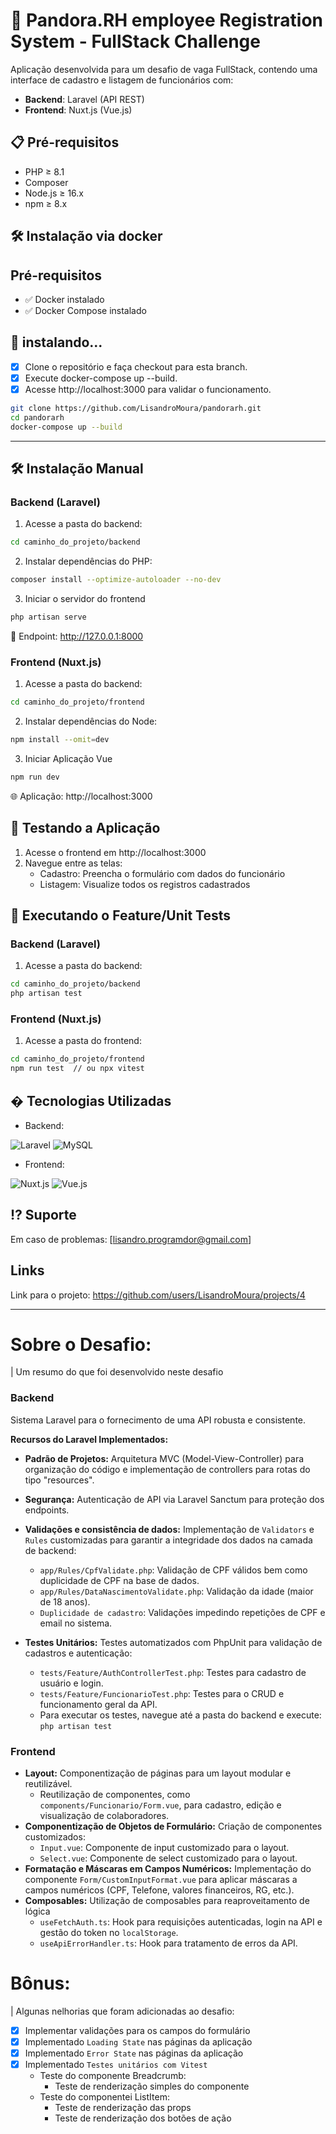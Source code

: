 # 🚀 Pandora.RH employee Registration System - FullStack Challenge

Aplicação desenvolvida para um desafio de vaga FullStack, contendo uma interface de cadastro e listagem de funcionários com:

- **Backend**: Laravel (API REST)
- **Frontend**: Nuxt.js (Vue.js)

## 📋 Pré-requisitos

- PHP ≥ 8.1
- Composer
- Node.js ≥ 16.x
- npm ≥ 8.x

## 🛠 Instalação via docker

## Pré-requisitos
- ✅ Docker instalado
- ✅ Docker Compose instalado

## 🔗 instalando...

- [x] Clone o repositório e faça checkout para esta branch.
- [x] Execute docker-compose up --build.
- [x] Acesse http://localhost:3000 para validar o funcionamento.

```bash
git clone https://github.com/LisandroMoura/pandorarh.git 
cd pandorarh
docker-compose up --build
```

--------------------------------------
## 🛠 Instalação Manual

### Backend (Laravel)

1. Acesse a pasta do backend:
```bash
cd caminho_do_projeto/backend
```

2. Instalar dependências do PHP:
```bash
composer install --optimize-autoloader --no-dev
```

3. Iniciar o servidor do frontend
```bash
php artisan serve
```

🔌 Endpoint: http://127.0.0.1:8000


### Frontend (Nuxt.js)

1. Acesse a pasta do backend:
```bash
cd caminho_do_projeto/frontend
```

2. Instalar dependências do Node:
```bash
npm install --omit=dev

```

3. Iniciar Aplicação Vue
```bash
npm run dev
```
🌐 Aplicação: http://localhost:3000


## 🧪 Testando a Aplicação

1. Acesse o frontend em http://localhost:3000
2. Navegue entre as telas:
    - Cadastro: Preencha o formulário com dados do funcionário
    - Listagem: Visualize todos os registros cadastrados


## 🧪 Executando o Feature/Unit Tests 

### Backend (Laravel)
1. Acesse a pasta do backend:
```bash
cd caminho_do_projeto/backend
php artisan test
```

### Frontend (Nuxt.js)

1. Acesse a pasta do frontend:
```bash
cd caminho_do_projeto/frontend
npm run test  // ou npx vitest
```


## � Tecnologias Utilizadas
- Backend:

<img src="https://img.shields.io/badge/Laravel-FF2D20?style=for-the-badge&amp;logo=laravel&amp;logoColor=white" alt="Laravel">
<img src="https://img.shields.io/badge/MySQL-4479A1?style=for-the-badge&amp;logo=mysql&amp;logoColor=white" alt="MySQL">


- Frontend:

<img src="https://img.shields.io/badge/Nuxt.js-00DC82?style=for-the-badge&amp;logo=nuxtdotjs&amp;logoColor=white" alt="Nuxt.js">
<img src="https://img.shields.io/badge/Vue.js-4FC08D?style=for-the-badge&amp;logo=vuedotjs&amp;logoColor=white" alt="Vue.js">



## ⁉ Suporte
Em caso de problemas: [lisandro.programdor@gmail.com]

## Links

Link para o projeto:
https://github.com/users/LisandroMoura/projects/4


---------------------------------------

# Sobre o Desafio:

| Um resumo do que foi desenvolvido neste desafio

### Backend

Sistema Laravel para o fornecimento de uma API robusta e consistente.

**Recursos do Laravel Implementados:**

*   **Padrão de Projetos:** Arquitetura MVC (Model-View-Controller) para organização do código e implementação de controllers para rotas do tipo "resources".
*   **Segurança:** Autenticação de API via Laravel Sanctum para proteção dos endpoints.
*   **Validações e consistência de dados:** Implementação de `Validators` e `Rules` customizadas para garantir a integridade dos dados na camada de backend:
    *   `app/Rules/CpfValidate.php`: Validação de CPF válidos bem como duplicidade de CPF na base de dados.
    *   `app/Rules/DataNascimentoValidate.php`: Validação da idade (maior de 18 anos).
    *   `Duplicidade de cadastro`: Validações impedindo repetições de CPF e email no sistema.

*   **Testes Unitários:** Testes automatizados com PhpUnit para validação de cadastros e autenticação:
    *   `tests/Feature/AuthControllerTest.php`: Testes para cadastro de usuário e login.
    *   `tests/Feature/FuncionarioTest.php`: Testes para o CRUD e funcionamento geral da API.
    *   Para executar os testes, navegue até a pasta do backend e execute: `php artisan test`

### Frontend

*   **Layout:** Componentização de páginas para um layout modular e reutilizável.
    *   Reutilização de componentes, como `components/Funcionario/Form.vue`, para cadastro, edição e visualização de colaboradores.
*   **Componentização de Objetos de Formulário:** Criação de componentes customizados:
    *   `Input.vue`: Componente de input customizado para o layout.
    *   `Select.vue`: Componente de select customizado para o layout.
*   **Formatação e Máscaras em Campos Numéricos:** Implementação do componente `Form/CustomInputFormat.vue` para aplicar máscaras a campos numéricos (CPF, Telefone, valores financeiros, RG, etc.).
*   **Composables:** Utilização de composables para reaproveitamento de lógica
    *   `useFetchAuth.ts`: Hook para requisições autenticadas, login na API e gestão do token no `localStorage`.
    *   `useApiErrorHandler.ts`: Hook para tratamento de erros da API.

# Bônus:
| Algunas nelhorias que foram adicionadas ao desafio:

- [x] Implementar validações para os campos do formulário
- [x] Implementado `Loading State` nas páginas da aplicação
- [x] Implementado  `Error State` nas páginas da aplicação
- [x] Implementado  `Testes unitários com Vitest` 
    - Teste do componente Breadcrumb:
        - Teste de renderização simples do componente
    - Teste do componentei ListItem:
        - Teste de renderização das props
        - Teste de renderização dos botões de ação



